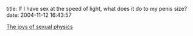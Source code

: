 title: If I have sex at the speed of light, what does it do to my penis size?
date: 2004-11-12 16:43:57

[The joys of sexual physics][1]

   [1]: http://www.sexualphysics.com/

